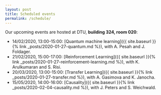 ```yaml
---
layout: post
title: Scheduled events
permalink: /schedule/
---
```


Our upcoming events are hosted at DTU, **building 324, room 020**:

  - 14/02/2020, 13:00-15:00:
  [Quantum machine learning]({{ site.baseurl }}{% link _posts/2020-01-27-quantum.md %}), with A. Pesah and J. Foldager.
  - 21/02/2020, 15:00-17:00:
  [Reinforcement Learning]({{ site.baseurl }}{% link _posts/2020-01-27-reinforcement-learning.md %}), with K. Arulkumaran and S. Risi.
  - 20/03/2020, 13:00-15:00:
  [Transfer Learning]({{ site.baseurl }}{% link _posts/2020-01-27-transfer.md %}), with A. Gasimova and K. Janocha.
  - 15/05/2020, 14:00-16:00:
  [Causality]({{ site.baseurl }}{% link _posts/2020-02-04-causality.md %}), with J. Peters and S. Weichwald.
